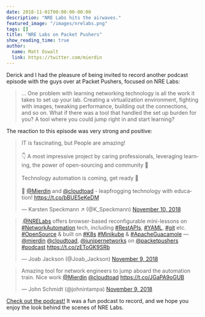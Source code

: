 ```yaml
---
date: 2018-11-01T00:00:00-00:00
description: "NRE Labs hits the airwaves."
featured_image: "/images/nrelabs.png"
tags: []
title: "NRE Labs on Packet Pushers"
show_reading_time: true
author:
  name: Matt Oswalt
  link: https://twitter.com/mierdin
---
```


Derick and I had the pleasure of being invited to record another podcast episode with the guys over at Packet Pushers, focused on NRE Labs:

> ... One problem with learning networking technology is all the work it takes to set up your lab. Creating a virtualization environment, fighting with images, tweaking performance, building out the connections, and so on. What if there was a tool that handled the set up burden for you? A tool where you could jump right in and start learning?

The reaction to this episode was very strong and positive:

<blockquote class="twitter-tweet" data-lang="en"><p lang="en" dir="ltr">IT is fascinating, but People are amazing!<br><br>👇 A most impressive project by caring professionals, leveraging learning, the power of open-sourcing and community 💪<br><br>Technology automation is coming, get ready 🚀<br><br>👏 <a href="https://twitter.com/Mierdin?ref_src=twsrc%5Etfw">@Mierdin</a> and <a href="https://twitter.com/cloudtoad?ref_src=twsrc%5Etfw">@cloudtoad</a> - leapfrogging technology with education! <a href="https://t.co/bBUE5eKeDM">https://t.co/bBUE5eKeDM</a></p>&mdash; Karsten Speckmann ↗ (@K_Speckmann) <a href="https://twitter.com/K_Speckmann/status/1061198169021784065?ref_src=twsrc%5Etfw">November 10, 2018</a></blockquote>
<script async src="https://platform.twitter.com/widgets.js" charset="utf-8"></script>



<blockquote class="twitter-tweet" data-cards="hidden" data-lang="en"><p lang="en" dir="ltr">.<a href="https://twitter.com/NRELabs?ref_src=twsrc%5Etfw">@NRELabs</a> offers browser-based reconfigurable mini-lessons on <a href="https://twitter.com/hashtag/NetworkAutomation?src=hash&amp;ref_src=twsrc%5Etfw">#NetworkAutomation</a> tech, including <a href="https://twitter.com/hashtag/RestAPIs?src=hash&amp;ref_src=twsrc%5Etfw">#RestAPIs</a>, <a href="https://twitter.com/hashtag/YAML?src=hash&amp;ref_src=twsrc%5Etfw">#YAML</a>, <a href="https://twitter.com/hashtag/git?src=hash&amp;ref_src=twsrc%5Etfw">#git</a> etc. <a href="https://twitter.com/hashtag/OpenSource?src=hash&amp;ref_src=twsrc%5Etfw">#OpenSource</a> &amp; built on <a href="https://twitter.com/hashtag/K8s?src=hash&amp;ref_src=twsrc%5Etfw">#K8s</a> <a href="https://twitter.com/hashtag/Minikube?src=hash&amp;ref_src=twsrc%5Etfw">#Minikube</a> &amp; <a href="https://twitter.com/hashtag/ApacheGuacamole?src=hash&amp;ref_src=twsrc%5Etfw">#ApacheGuacamole</a> — <a href="https://twitter.com/Mierdin?ref_src=twsrc%5Etfw">@mierdin</a> <a href="https://twitter.com/cloudtoad?ref_src=twsrc%5Etfw">@cloudtoad</a>, <a href="https://twitter.com/JuniperNetworks?ref_src=twsrc%5Etfw">@junipernetworks</a> on ⁦<a href="https://twitter.com/packetpushers?ref_src=twsrc%5Etfw">@packetpushers</a>⁩ <a href="https://twitter.com/hashtag/podcast?src=hash&amp;ref_src=twsrc%5Etfw">#podcast</a> <a href="https://t.co/zEToGK9SRb">https://t.co/zEToGK9SRb</a></p>&mdash; Joab Jackson (@Joab_Jackson) <a href="https://twitter.com/Joab_Jackson/status/1060896767997370368?ref_src=twsrc%5Etfw">November 9, 2018</a></blockquote>
<script async src="https://platform.twitter.com/widgets.js" charset="utf-8"></script>

<blockquote class="twitter-tweet" data-lang="en"><p lang="en" dir="ltr">Amazing tool for network engineers to jump aboard the automation train. Nice work <a href="https://twitter.com/Mierdin?ref_src=twsrc%5Etfw">@Mierdin</a> <a href="https://twitter.com/cloudtoad?ref_src=twsrc%5Etfw">@cloudtoad</a> <a href="https://t.co/JGaPA9oGUB">https://t.co/JGaPA9oGUB</a></p>&mdash; John Schmidt (@johnintampa) <a href="https://twitter.com/johnintampa/status/1060937823912714243?ref_src=twsrc%5Etfw">November 9, 2018</a></blockquote>
<script async src="https://platform.twitter.com/widgets.js" charset="utf-8"></script>


[Check out the podcast!](https://packetpushers.net/podcast/pq-158-introducing-nre-labs-for-network-automation-training/) It was a fun podcast to record, and we hope you enjoy the look behind the scenes of NRE Labs.

